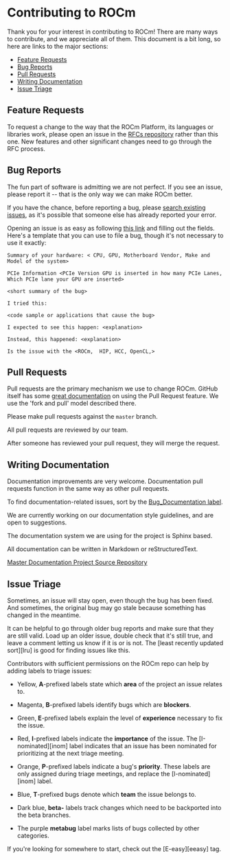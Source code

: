# Contributing to ROCm

Thank you for your interest in contributing to ROCm! There are many ways to
contribute, and we appreciate all of them. This document is a bit long, so here
are links to the major sections:

* [Feature Requests](#feature-requests)
* [Bug Reports](#bug-reports)
* [Pull Requests](#pull-requests)
* [Writing Documentation](#writing-documentation)
* [Issue Triage](#issue-triage)


## Feature Requests

To request a change to the way that the ROCm Platform, its languages or libraries work, please open an
issue in the [RFCs repository](https://github.com/RadeonOpenCompute/rfcs/issues)
rather than this one. New features and other significant changes
need to go through the RFC process.

## Bug Reports

The fun part of software is admitting we are not perfect. If you see an issue, please report it -- that is the only way we can make ROCm better. 

If you have the chance, before reporting a bug, please [search existing
issues](https://github.com/RadeonOpenCompute/ROCm/issues),
as it's possible that someone else has already reported your error.

Opening an issue is as easy as following [this
link](https://github.com/RadeonOpenCompute/ROCm/issues/new) and filling out the fields.
Here's a template that you can use to file a bug, though it's not necessary to
use it exactly:

    Summary of your hardware: < CPU, GPU, Motherboard Vendor, Make and Model of the system>

    PCIe Information <PCIe Version GPU is inserted in how many PCIe Lanes, Which PCIe lane your GPU are inserted>

    <short summary of the bug>

    I tried this:

    <code sample or applications that cause the bug>

    I expected to see this happen: <explanation>

    Instead, this happened: <explanation>

    Is the issue with the <ROCm,  HIP, HCC, OpenCL,>

    

## Pull Requests

Pull requests are the primary mechanism we use to change ROCm. GitHub itself
has some [great documentation][pull-requests] on using the Pull Request
feature. We use the 'fork and pull' model described there.

[pull-requests]: https://help.github.com/articles/using-pull-requests/

Please make pull requests against the `master` branch.

All pull requests are reviewed by our team. 

After someone has reviewed your pull request, they will merge the request.

## Writing Documentation

Documentation improvements are very welcome.  Documentation pull requests function in the same way as other pull requests. 

To find documentation-related issues, sort by the [Bug_Documentation label][Bug_Documentation].

[Bug_Documentation ]: https://github.com/RadeonOpenCompute/ROCm/labels/Bug_Documentation

We are currently working on our documentation style guidelines, and are open to suggestions.

The documentation system we are using for the project is Sphinx based.

All documentation can be written in Markdown or reStructuredText.

[Master Documentation Project Source Repository](https://github.com/RadeonOpenCompute/ROCm_Documentation)

## Issue Triage <Section under development>

Sometimes, an issue will stay open, even though the bug has been fixed. And
sometimes, the original bug may go stale because something has changed in the
meantime.

It can be helpful to go through older bug reports and make sure that they are
still valid. Load up an older issue, double check that it's still true, and
leave a comment letting us know if it is or is not. The [least recently
updated sort][lru] is good for finding issues like this.

Contributors with sufficient permissions on the ROCm repo can help by adding
labels to triage issues:

* Yellow, **A**-prefixed labels state which **area** of the project an issue
  relates to.

* Magenta, **B**-prefixed labels identify bugs which are **blockers**.

* Green, **E**-prefixed labels explain the level of **experience** necessary
  to fix the issue.

* Red, **I**-prefixed labels indicate the **importance** of the issue. The
  [I-nominated][inom] label indicates that an issue has been nominated for
  prioritizing at the next triage meeting.

* Orange, **P**-prefixed labels indicate a bug's **priority**. These labels
  are only assigned during triage meetings, and replace the [I-nominated][inom]
  label.

* Blue, **T**-prefixed bugs denote which **team** the issue belongs to.

* Dark blue, **beta-** labels track changes which need to be backported into
  the beta branches.

* The purple **metabug** label marks lists of bugs collected by other
  categories.

If you're looking for somewhere to start, check out the [E-easy][eeasy] tag.

